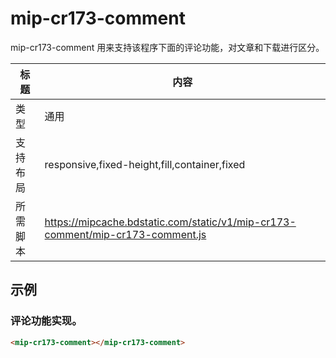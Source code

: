 # mip-cr173-comment

mip-cr173-comment 用来支持该程序下面的评论功能，对文章和下载进行区分。

标题|内容
----|----
类型|通用
支持布局|responsive,fixed-height,fill,container,fixed
所需脚本|https://mipcache.bdstatic.com/static/v1/mip-cr173-comment/mip-cr173-comment.js
## 示例

### 评论功能实现。
```html
<mip-cr173-comment></mip-cr173-comment>
```


